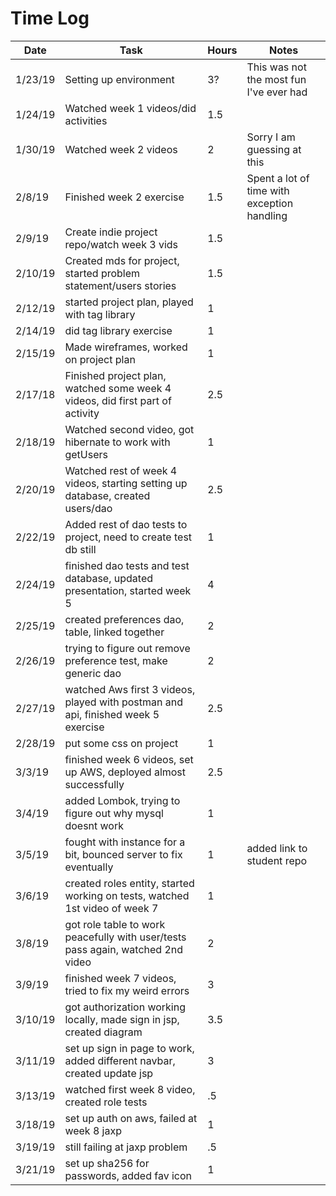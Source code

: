 # Time Log

| Date | Task | Hours | Notes|
|------|------|-------|------|
| 1/23/19|Setting up environment | 3?| This was not the most fun I've ever had |
| 1/24/19|Watched week 1 videos/did activities | 1.5|  |
| 1/30/19|Watched week 2 videos | 2| Sorry I am guessing at this |
| 2/8/19|Finished week 2 exercise | 1.5| Spent a lot of time with exception handling  |
| 2/9/19|Create indie project repo/watch week 3 vids |1.5|  |
| 2/10/19|Created mds for project, started problem statement/users stories | 1.5|  |
| 2/12/19|started project plan, played with tag library |1| |
| 2/14/19|did tag library exercise|1| |
| 2/15/19| Made wireframes, worked on project plan |1| |
| 2/17/18|Finished project plan, watched some week 4 videos, did first part of activity|2.5| |
| 2/18/19|Watched second video, got hibernate to work with getUsers|1||
| 2/20/19|Watched rest of week 4 videos, starting setting up database, created users/dao|2.5|
| 2/22/19| Added rest of dao tests to project, need to create test db still|1||
| 2/24/19|finished dao tests and test database, updated presentation, started week 5|4||
| 2/25/19 |created preferences dao, table, linked together|2||
| 2/26/19|trying to figure out remove preference test, make generic dao|2||
| 2/27/19|watched Aws first 3 videos, played with postman and api, finished week 5 exercise|2.5| |
| 2/28/19|put some css on project |1 | |
| 3/3/19|finished week 6 videos, set up AWS, deployed almost successfully|2.5| |
| 3/4/19|added Lombok, trying to figure out why mysql doesnt work|1| |
| 3/5/19|fought with instance for a bit, bounced server to fix eventually|1| added link to student repo |
| 3/6/19|created roles entity, started working on tests, watched 1st video of week 7|1| |
| 3/8/19|got role table to work peacefully with user/tests pass again, watched 2nd video|2| |
| 3/9/19|finished week 7 videos, tried to fix my weird errors |3||
| 3/10/19| got authorization working locally, made sign in jsp, created diagram |3.5 |
| 3/11/19|set up sign in page to work, added different navbar, created update jsp|3||
| 3/13/19|watched first week 8 video, created role tests|.5|
| 3/18/19|set up auth on aws, failed at week 8 jaxp|1||
| 3/19/19|still failing at jaxp problem|.5||
| 3/21/19|set up sha256 for passwords, added fav icon |1|||